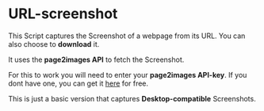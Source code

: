 # URL-screenshot
This Script captures the Screenshot of a webpage from its URL.
You can also choose to **download** it.

It uses the **page2images API** to fetch the Screenshot.

For this to work you will need to enter your **page2images API-key**. 
If you dont have one, you can get it [here](http://www.page2images.com/sign_up) for free.

This is just a basic version that captures **Desktop-compatible** Screenshots.
